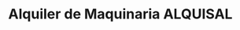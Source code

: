 ---
title: "Alquiler de Maquinaria ALQUISAL"
url: /san-salvador/alquiler-de-maquinaria-alquisal/
shop: herramientas
---